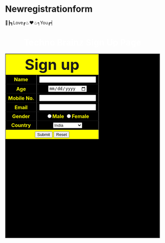 # Newregistrationform
 🧗┣┓Love┏♨❤♨┑You┏┥
  <html>
<head>
<title>Form in Table</title>
</head>
<body background="img/02.jpg">
<form>

<h1 align="center"> <font color="white"> Techno Brainz Sign Up Page </font> </h1>

<table border="1" width="40%" height="600px" align="center" bgcolor="black">
<!---row1--->
<tr align="center" bgcolor="yellow">
<th colspan="2"><font size="10">Sign up </font></th>
</tr>

<!---row2--->
<tr>
<th><font color="yellow">
<label>Name</label></th>
<th><input type="text"></th>
</tr>

<!---row3--->
<tr>
<th><font color="yellow"><label>Age</label></th>
<th><input type="date"></th>
</tr>

<!---row4--->
<tr >
<th><font color="yellow">
<label>Mobile No.</label></th>
<th><input type="number"></th>
</tr>

<!---row5--->
<tr >
<th><font color="yellow">
<label>Email</label></th>
<th><input type="email"></th>
</tr>

<!---row6--->
<tr >
<th><font color="yellow">
<label>Gender</label></th>
<th><font color="yellow">
<input type="radio" name="gender">Male 
<input type="radio" name="gender">Female
</th>
</tr>

<!---row7--->
<tr >
<th><font color="yellow">
<label>Country</label></th>
<th>
<select name="city">
<option value="India">India</option>
<option value="South Africa">South Africa</option>
<option value="America">America</option>
<option value="Japan">Japan</option>
</th>
</tr>

<!---row8--->
<tr align="center" bgcolor="yellow">
<th colspan="2"><input type="Submit">
<input type="reset">
</th>
</tr>

</table>
</form>

</body>
</html>
